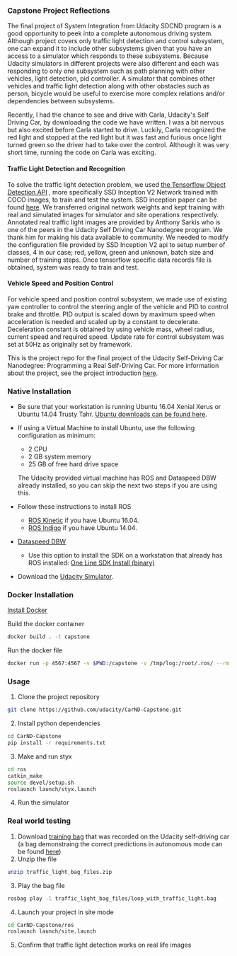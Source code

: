 ### **Capstone Project Reflections**

The final project of System Integration from Udacity SDCND program is a good opportunity to peek into a complete autonomous driving system. Although project covers only traffic light detection and control subsystem, one can expand it to include other subsystems given that you have an access to a simulator which responds to these subsystems. Because Udacity simulators in different projects were also different and each was responding to only one subsystem such as path planning with other vehicles, light detection, pid controller. A simulator that combines other vehicles and traffic light detection along with other obstacles such as person, bicycle would be useful to exercise more complex relations and/or dependencies between subsystems. 

Recently, I had the chance to see and drive with Carla, Udacity's Self Driving Car, by downloading the code we have written. I was a bit nervous but also excited before Carla started to drive. Luckily, Carla recognized the red light and stopped at the red light but it was fast and furious once light turned green so the driver had to take over the control. Although it was very short time, running the code on Carla was exciting. 

#### Traffic Light Detection and Recognition

To solve the traffic light detection problem, we used <a href="https://github.com/tensorflow/models/tree/master/research/object_detection">the Tensorflow Object Detection API</a> , more specifically SSD Inception V2 Network trained with COCO images, to train and test the system. SSD inception paper can be found <a href="https://arxiv.org/pdf/1512.02325v5.pdf">here</a>. We transferred original network weights and kept training with real and simulated images for simulator and site operations respectively. Annotated real traffic light images are provided by Anthony Sarkis who is one of the peers in the Udacity Self Driving Car Nanodegree program. We thank him for making his data available to community. We needed to modify the configuration file provided by SSD Inception V2 api to setup number of classes, 4 in our case; red, yellow, green and unknown, batch size and number of training steps. Once tensorflow specific data records file is obtained, system was ready to train and test.


#### Vehicle Speed and Position Control

For vehicle speed and position control subsystem, we made use of existing yaw controller to control the steering angle of the vehicle and PID to control brake and throttle. PID output is scaled down by maximum speed when acceleration is needed and scaled up by a constant to decelerate. Deceleration constant is obtained by using vehicle mass, wheel radius, current speed and required speed. Update rate for control subsystem was set at 50Hz as originally set by framework. 

This is the project repo for the final project of the Udacity Self-Driving Car Nanodegree: Programming a Real Self-Driving Car. For more information about the project, see the project introduction [here](https://classroom.udacity.com/nanodegrees/nd013/parts/6047fe34-d93c-4f50-8336-b70ef10cb4b2/modules/e1a23b06-329a-4684-a717-ad476f0d8dff/lessons/462c933d-9f24-42d3-8bdc-a08a5fc866e4/concepts/5ab4b122-83e6-436d-850f-9f4d26627fd9).

### Native Installation

* Be sure that your workstation is running Ubuntu 16.04 Xenial Xerus or Ubuntu 14.04 Trusty Tahr. [Ubuntu downloads can be found here](https://www.ubuntu.com/download/desktop).
* If using a Virtual Machine to install Ubuntu, use the following configuration as minimum:
  * 2 CPU
  * 2 GB system memory
  * 25 GB of free hard drive space

  The Udacity provided virtual machine has ROS and Dataspeed DBW already installed, so you can skip the next two steps if you are using this.

* Follow these instructions to install ROS
  * [ROS Kinetic](http://wiki.ros.org/kinetic/Installation/Ubuntu) if you have Ubuntu 16.04.
  * [ROS Indigo](http://wiki.ros.org/indigo/Installation/Ubuntu) if you have Ubuntu 14.04.
* [Dataspeed DBW](https://bitbucket.org/DataspeedInc/dbw_mkz_ros)
  * Use this option to install the SDK on a workstation that already has ROS installed: [One Line SDK Install (binary)](https://bitbucket.org/DataspeedInc/dbw_mkz_ros/src/81e63fcc335d7b64139d7482017d6a97b405e250/ROS_SETUP.md?fileviewer=file-view-default)
* Download the [Udacity Simulator](https://github.com/udacity/CarND-Capstone/releases/tag/v1.2).

### Docker Installation
[Install Docker](https://docs.docker.com/engine/installation/)

Build the docker container
```bash
docker build . -t capstone
```

Run the docker file
```bash
docker run -p 4567:4567 -v $PWD:/capstone -v /tmp/log:/root/.ros/ --rm -it capstone
```

### Usage

1. Clone the project repository
```bash
git clone https://github.com/udacity/CarND-Capstone.git
```

2. Install python dependencies
```bash
cd CarND-Capstone
pip install -r requirements.txt
```
3. Make and run styx
```bash
cd ros
catkin_make
source devel/setup.sh
roslaunch launch/styx.launch
```
4. Run the simulator

### Real world testing
1. Download [training bag](https://drive.google.com/file/d/0B2_h37bMVw3iYkdJTlRSUlJIamM/view?usp=sharing) that was recorded on the Udacity self-driving car (a bag demonstraing the correct predictions in autonomous mode can be found [here](https://drive.google.com/open?id=0B2_h37bMVw3iT0ZEdlF4N01QbHc))
2. Unzip the file
```bash
unzip traffic_light_bag_files.zip
```
3. Play the bag file
```bash
rosbag play -l traffic_light_bag_files/loop_with_traffic_light.bag
```
4. Launch your project in site mode
```bash
cd CarND-Capstone/ros
roslaunch launch/site.launch
```
5. Confirm that traffic light detection works on real life images
